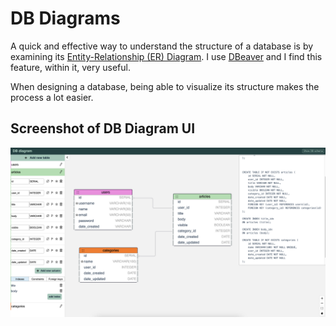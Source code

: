 # DB Diagrams

A quick and effective way to understand the structure of a database is by examining its [Entity-Relationship (ER) Diagram](https://en.wikipedia.org/wiki/Entity%E2%80%93relationship_model). I use [DBeaver](https://dbeaver.io/) and I find this feature, within it, very useful. 

When designing a database, being able to visualize its structure makes the process a lot easier.

## Screenshot of DB Diagram UI

![db-diagram app](screenshot.png)